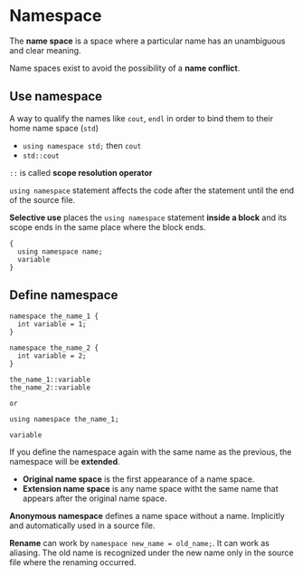# Namespace

The **name space** is a space where a particular name has an unambiguous and clear meaning.

Name spaces exist to avoid the possibility of a **name conflict**.

## Use namespace

A way to qualify the names like `cout`, `endl` in order to bind them to their home name space (`std`)

- `using namespace std;` then `cout`
- `std::cout`

`::` is called **scope resolution operator**

`using namespace` statement affects the code after the statement until the end of the source file.

**Selective use** places the `using namespace` statement **inside a block** and its scope ends in the same place where the block ends.

```
{
  using namespace name;
  variable
}
```

## Define namespace

```
namespace the_name_1 {
  int variable = 1;
}

namespace the_name_2 {
  int variable = 2;
}

the_name_1::variable
the_name_2::variable

or

using namespace the_name_1;

variable
```

If you define the namespace again with the same name as the previous, the namespace will be **extended**.

- **Original name space** is the first appearance of a name space.
- **Extension name space** is any name space witht the same name that appears after the original name space.

**Anonymous namespace** defines a name space without a name. Implicitly and automatically used in a source file.

**Rename** can work by `namespace new_name = old_name;`. It can work as aliasing. The old name is recognized under the new name only in the source file where the renaming occurred.
